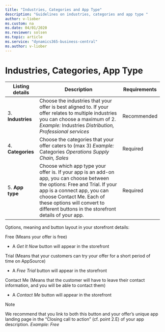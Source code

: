 ```yaml
---
title: "Industries, Categories and App Type"
description: "Guidelines on industries, categories and app type "
author: v-liober
ms.custom: na
ms.date: 04/01/2020
ms.reviewer: solsen
ms.topic: article
ms.service: "dynamics365-business-central"
ms.author: v-liober
---
```


# Industries, Categories, App Type

| Listing details | Description | Requirements |
|-----------------|--------------|-------------|
| 3. **Industries**   | Choose the industries that your offer is best aligned to. If your offer relates to multiple industries you can choose a maximum of 2. *Example:* Industries *Distribution, Professional services* | Recommended  |
| 4. **Categories**   | Choose the categories that your offer caters to (max 3)    *Example:* Categories *Operations Supply Chain, Sales* | Required     |
| 5. **App type**     | Choose which app type your offer is. If your app is an add-on app, you can choose between the options: Free and Trial. If your app is a connect app, you can choose Contact Me. Each of these options will convert to different buttons in the storefront details of your app. | Required     |

Options, meaning and button layout in your storefront details:

Free (Means your offer is free)
- A *Get It Now* button will appear in the storefront

Trial (Means that your customers can try your offer for a short period of time on AppSource)
- A *Free Trial* button will appear in the storefront

Contact Me (Means that the customer will have to leave their contact information, and you will be able to contact them)
- A *Contact Me* button will appear in the storefront


> [!NOTE]  
> We recommend that you link to both this button and your offer’s unique app landing page in the “Closing call to action” (cf. point 2.E) of your app description. *Example: Free*